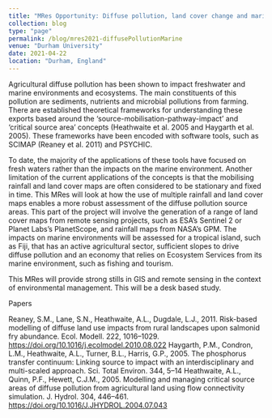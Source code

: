 ```yaml
---
title: "MRes Opportunity: Diffuse pollution, land cover change and marine impacts"
collection: blog
type: "page"
permalink: /blog/mres2021-diffusePollutionMarine
venue: "Durham University"
date: 2021-04-22
location: "Durham, England"
---
```


Agricultural diffuse pollution has been shown to impact freshwater and marine environments and ecosystems. The main constituents of this  pollution are sediments, nutrients and microbial pollutions from farming. There are established theoretical frameworks for understanding these exports based around the ‘source-mobilisation-pathway-impact’ and ‘critical source area’ concepts (Heathwaite et al. 2005 and Haygarth et al. 2005).  These frameworks have been encoded with software tools, such as SCIMAP (Reaney et al. 2011) and PSYCHIC.

To date, the majority of the applications of these tools have focused on fresh waters rather than the impacts on the marine environment. Another limitation of the current applications of the concepts is that the mobilising rainfall and land cover maps are often considered to be stationary and fixed in time. This MRes will look at how the use of multiple rainfall and land cover maps enables a more robust assessment of the diffuse pollution source areas. This part of the project will involve the generation of a range of land cover maps from remote sensing projects, such as ESA’s Sentinel 2 or Planet Labs’s PlanetScope, and rainfall maps from NASA’s GPM.  The impacts on marine environments will be assessed for a tropical island, such as Fiji, that has an active agricultural sector, sufficient slopes to drive diffuse pollution and an economy that relies on Ecosystem Services from its marine environment, such as fishing and tourism.

This MRes will provide strong stills in GIS and remote sensing in the context of environmental management. This will be a desk based study.

Papers

Reaney, S.M., Lane, S.N., Heathwaite, A.L., Dugdale, L.J., 2011. Risk-based modelling of diffuse land use impacts from rural landscapes upon salmonid fry abundance. Ecol. Modell. 222, 1016–1029. https://doi.org/10.1016/j.ecolmodel.2010.08.022
Haygarth, P.M., Condron, L.M., Heathwaite, A.L., Turner, B.L., Harris, G.P., 2005. The phosphorus transfer continuum: Linking source to impact with an interdisciplinary and multi-scaled approach. Sci. Total Environ. 344, 5–14
Heathwaite, A.L., Quinn, P.F., Hewett, C.J.M., 2005. Modelling and managing critical source areas of diffuse pollution from agricultural land using flow connectivity simulation. J. Hydrol. 304, 446–461. https://doi.org/10.1016/J.JHYDROL.2004.07.043
